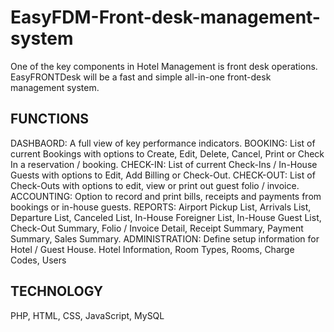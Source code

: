 # EasyFDM-Front-desk-management-system

One of the key components in Hotel Management is front desk operations. EasyFRONTDesk will be a fast and simple all-in-one front-desk management system. 

## FUNCTIONS
DASHBAORD:	A full view of key performance indicators.
BOOKING:	List of current Bookings with options to Create, Edit, Delete, Cancel, Print or Check In a reservation / booking.
CHECK-IN:	List of current Check-Ins / In-House Guests with options to Edit, Add Billing or Check-Out.
CHECK-OUT:	List of Check-Outs with options to edit, view or print out guest folio / invoice.
ACCOUNTING:	Option to record and print bills, receipts and payments from bookings or in-house guests.
REPORTS:	Airport Pickup List, Arrivals List, Departure List, Canceled List, In-House Foreigner List, In-House Guest List, Check-Out Summary, Folio / Invoice Detail, Receipt Summary, Payment Summary, Sales Summary.
ADMINISTRATION:	Define setup information for Hotel / Guest House.
Hotel Information, Room Types, Rooms, Charge Codes, Users

## TECHNOLOGY
PHP, HTML, CSS, JavaScript, MySQL
